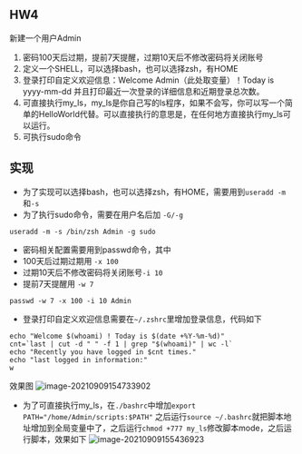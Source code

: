 ## HW4
新建一个用户Admin
1. 密码100天后过期，提前7天提醒，过期10天后不修改密码将关闭账号
2. 定义一个SHELL，可以选择bash，也可以选择zsh，有HOME
3. 登录打印自定义欢迎信息：Welcome Admin（此处取变量）！Today is yyyy-mm-dd 并且打印最近一次登录的详细信息和近期登录总次数。
4. 可直接执行my_ls，my_ls是你自己写的ls程序，如果不会写，你可以写一个简单的HelloWorld代替。可以直接执行的意思是，在任何地方直接执行my_ls可以运行。
5. 可执行sudo命令

## 实现
* 为了实现可以选择bash，也可以选择zsh，有HOME，需要用到`useradd -m` 和`-s`
* 为了执行sudo命令，需要在用户名后加 `-G/-g`
```
useradd -m -s /bin/zsh Admin -g sudo
```
* 密码相关配置需要用到passwd命令，其中
* 100天后过期过期用 `-x 100`
* 过期10天后不修改密码将关闭账号`-i 10`
* 提前7天提醒用 `-w 7`
```
passwd -w 7 -x 100 -i 10 Admin
```


* 登录打印自定义欢迎信息需要在`~/.zshrc`里增加登录信息，代码如下
```
echo "Welcome $(whoami) ! Today is $(date +%Y-%m-%d)"
cnt=`last | cut -d " " -f 1 | grep "$(whoami)" | wc -l`
echo "Recently you have logged in $cnt times."
echo "last logged in information:"
w
```
效果图
![image-20210909154733902](C:\Users\weiran.shao\AppData\Roaming\Typora\typora-user-images\image-20210909154733902.png)

* 为了可直接执行my_ls，在`./bashrc`中增加`export PATH="/home/Admin/scripts:$PATH"`
之后运行`source ~/.bashrc`就把脚本地址增加到全局变量中了，之后运行`chmod +777 my_ls`修改脚本mode，之后运行脚本，效果如下
![image-20210909155436923](C:\Users\weiran.shao\AppData\Roaming\Typora\typora-user-images\image-20210909155436923.png)


